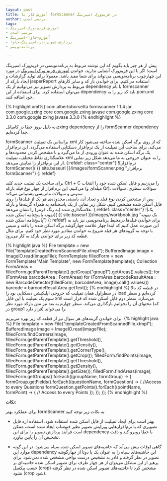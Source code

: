 ```yaml
---
layout: post
title: آموزش کار با formScanner در فریم‌ورک اسپرینگ
author: مرتضی اسدی
tags:
- آموزش-فریم-ورک-اسپرینگ
- مرتضی-اسدی
- آموزش-جاوا-اسپرینگ
- پردازش-تصویر-در-اسپرینگ-جاوا
- برنامه‌نویسی

---
```

  

پیش از هر چیز باید بگویم که این نوشته مربوط به برنامه‌نویسی در فریم‌ورک اسپرینگ است؛ اگر با این فریم‌ورک آشنایی ندارید، خواندن [آموزش فریم ورک اسپرینگ](http://asadiweb.ir/%d9%81%d8%b1%db%8c%d9%85-%d9%88%d8%b1%da%a9-%d8%a7%d8%b3%d9%be%d8%b1%db%8c%d9%86%da%af-spring-framework-%da%86%db%8c%d8%b3%d8%aa%d8%9f/) در مورد این چهارچوب برنامه‌نویسی می‌تواند برای شما مفید باشد. معمولا برای تولید گزارشات و ایجاد بارکد از jasperReport استفاده می‌کنیم. برای خواندن بار کد و سایر کارهای مربوط به پردازش تصویر نیز می‌توانیم از یک dependency با نام formscanner می‌توان استفاده کرد. برای استفاده از این dependency باید کد زیر را به pom.xml خود اضافه کنید.



{% highlight xml%}
<dependency>
   <groupId>com.albertoborsetta</groupId>
   <artifactId>formscanner</artifactId>
   <version>1.1.4</version>
   <type>jar</type>
   <exclusions>
      <exclusion>
        <groupId>com.google.zxing</groupId>
        <artifactId>core</artifactId>
      </exclusion>
      <exclusion>
        <groupId>com.google.zxing</groupId>
        <artifactId>javase</artifactId>
      </exclusion>
   </exclusions>
</dependency>
<dependency>
   <groupId>com.google.zxing</groupId>
   <artifactId>core</artifactId>
   <version>3.3.0</version>
</dependency>
<dependency>
   <groupId>com.google.zxing</groupId>
   <artifactId>javase</artifactId>
   <version>3.3.0</version>
</dependency>
{% endhighlight %}

به دلیل بروز خطا در کامپایل،zxing dependency  را از formScanner dependency جدا کرده‌ایم.

formScanner براساس یک تمپلیت xml که از روی برگه اسکن شده ساخته می‌شود کار می‌کند. برای ساخت این تمپلیت از یک نرم‌افزار دسکتاپی استفاده می‌گردد. این نرم‌افزار یک برگه اسکن شده به عنوان ورودی از ما می‌گیرد و با مشخص کردن محدوده‌ها و علامتگذاری نقاط مختلف، تمپلیت xml را به عنوان خروجی به ما می‌دهد.شکل زیر نمایی از این نرم‌افزار را نمایش می‌دهد.
{:refdef: class="center"}
![نرم‌افزار formScanner]( {{ site.baseurl }}/images/formScanner.png "نرم‌افزار formScanner")
{: refdef}

برای ساخت یک تملیت جدید کلید Ctrl + C را می‌زنیم و فایل اسکن شده خود را انتخاب می‌کنیم. این نرم‌افزار از چهار نوع فیلد بارکد (میله‌ای و Qr)، سوالات سطری، سوالات ستونی و سوالات ماتریسی پشتیبانی می‌کند.  
پس از مشخص کردن نوع فیلد و تعداد آن، بایستی محدوده‌‌ی هر یک از فیلدها را روی فایل اسکن شده مشخص کنیم. شکل زیر نمایی از یک پاسخنامه به همراه گزینه‌ها و بارکد علامتگذاری شده (به رنگ قرمز) را نشان می‌دهد.
{:refdef: class="center"}
![یک نمونه پاسخ‌نامه اسکن شده]( {{ site.baseurl }}/images/workbook.jpg "یک نمونه پاسخ‌نامه اسکن شده")
{: refdef}
 برای خواندن فیلدها درمحیط برنامه‌نویسی نیز باید به این صورت عمل کنیم که ابتدا چهار علامت چهارگوشه برگه اسکن شده را یافته و سپس با توجه به گروه‌های هر فیلد شروع به خواندن مقادیر مورد نظر خود کنیم. برای مثال قطعه کد زیر برای خواندن بارکد به کار می‌رود.

{% highlight java %}
File template = new File("templateCreatedFromScannedFile.xtmpl");
BufferedImage image = ImageIO.read(imageFile);
FormTemplate filledForm = new FormTemplate("Main Template", new FormTemplate(template));
Collection<FormArea> FormAreas = filledForm.getParentTemplate().getGroup("group1").getAreas().values();
for (FormArea barcodeArea : FormAreas)
  for (FormArea barcodeResultArea : new BarcodeDetector(filledForm, barcodeArea, image).call().values())
      barcode = barcodeResultArea.getText();
{% endhighlight %}
در قطعه کد بالا در سطراول همان تمپلیت که خروجی اپلیکیشن دسکتاپی بود را load کرده‌ایم و سطر سوم یک تمپلیت با این فایل xml می‌سازد. سطر دوم فایل اسکن شده که قرار است محتوای آن را بخوانیم بارگذاری می‌کند. سطر چهارم به بعد نیز متن بارکد مورد نظر (که در group1 قرار دارد) را می‌خواند.

برای خواندن گزینه‌های هر سوال نیز از قطعه کد زیر بهره می‌بریم.
{% highlight java %}
File template = new File("templateCreatedFromScannedFile.xtmpl");
BufferedImage image = ImageIO.read(imageFile);
filledForm.findCorners(image, filledForm.getParentTemplate().getThreshold(), filledForm.getParentTemplate().getDensity(), filledForm.getParentTemplate().getCornerType(), filledForm.getParentTemplate().getCrop());
filledForm.findPoints(image, filledForm.getParentTemplate().getThreshold(), filledForm.getParentTemplate().getDensity(), filledForm.getParentTemplate().getSize());
filledForm.findAreas(image);
filledForm.getGroups().forEach((groupName, formGroup) -> {
  formGroup.getFields().forEach((questionName, formQuestion) -> {
    //Access to every Questions
    formQuestion.getPoints().forEach((pointName, formPoint) -> {
      // Access to every Points
    });
  });
});
{% endhighlight %}


**نکات:**

برای عملکرد بهتر formScanner به نکات زیر توجه کنید

- بهتر است برای ایجاد تمپلیت از فایل اسکن شده استفاده شود. استفاده ازه فایل تصویری که با نرم‌افزارهایی ویرایش تصویر نظیر فتوشاپ ایجاد شده است، ممکن است فرآیند پردازش تصویر را برای این dependency با خطا روبرو کند و دقت تشخیص آن را پایین بیاورد.

- گاهی اوقات پیش می‌آید که حاشیه‌های تصویر اسکن شده سیاه می‌شود. در این گونه موارد این dependency این حاشیه‌های سیاه را به عنوان یک یا دوتا از چهارگوشه تصویر در نظر گرفته و قادر به تشخیص درست نواحی مشخص شده نمی‌شود. برای پرهیز از این مشکل می‌توان از هر چهار طرف برای تصویر اسکن شده حاشیه‌ای بر حسب پیکسل (crop) مشخص کرد تا حاشیه‌های تصویر اسکن شده در نظر گرفته نشود (crop شود).
